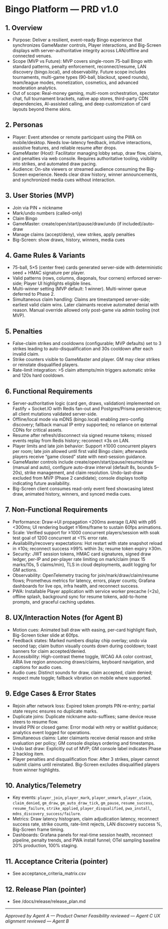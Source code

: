 # Bingo Platform — PRD v1.0

## 1. Overview
- Purpose: Deliver a resilient, event-ready Bingo experience that synchronizes GameMaster controls, Player interactions, and Big-Screen displays with server-authoritative integrity across LAN/offline and connected venues.
- Scope (MVP vs Future): MVP covers single-room 75-ball Bingo with standard patterns, penalty enforcement, reconnect/resume, LAN discovery (bingo.local), and observability. Future scope includes tournaments, multi-game types (90-ball, blackout, speed rounds), team/league modes, monetization, cosmetics, and advanced moderation analytics.
- Out of scope: Real-money gaming, multi-room orchestration, spectator chat, full tournament brackets, native app stores, third-party CDN dependencies, AI-assisted calling, and deep customization of card layouts beyond theme skins.

## 2. Personas
- Player: Event attendee or remote participant using the PWA on mobile/desktop. Needs low-latency feedback, intuitive interactions, assistive features, and reliable resume after drops.
- GameMaster (Host): Facilitator managing lobby setup, draw flow, claims, and penalties via web console. Requires authoritative tooling, visibility into strikes, and automated draw pacing.
- Audience: On-site viewers or streamed audience consuming the Big-Screen experience. Needs clear draw history, winner announcements, and synchronized media cues without interaction.

## 3. User Stories (MVP)
- Join via PIN + nickname
- Mark/undo numbers (called-only)
- Claim Bingo
- GameMaster: create/open/start/pause/draw/undo (if included)/auto-draw
- Manage claims (accept/deny), view strikes, apply penalties
- Big-Screen: show draws, history, winners, media cues

## 4. Game Rules & Variants
- 75-ball, 5×5 (center free) cards generated server-side with deterministic seed + HMAC signature per player.
- Valid patterns (rows, columns, diagonals, four corners) enforced server-side; Player UI highlights eligible lines.
- Multi-winner setting (MVP default: 1 winner). Multi-winner queue deferred to Phase 2.
- Simultaneous claim handling: Claims are timestamped server-side; earliest valid claim wins. Later claimants receive automated denial with reason. Manual override allowed only post-game via admin tooling (not MVP).

## 5. Penalties
- False-claim strikes and cooldowns (configurable; MVP defaults) set to 3 strikes leading to auto-disqualification and 30s cooldown after each invalid claim.
- Strike counters visible to GameMaster and player. GM may clear strikes or reinstate disqualified players.
- Rate-limit integration: >5 claim attempts/min triggers automatic strike and 120s hard cooldown.

## 6. Functional Requirements
- Server-authoritative logic (card gen, draws, validation) implemented on Fastify + Socket.IO with Redis fan-out and Postgres/Prisma persistence; all client mutations validated server-side.
- Offline/local mode via mDNS (bingo.local) enabling zero-config discovery; fallback manual IP entry supported; no reliance on external CDNs for critical assets.
- Resume after refresh/disconnect via signed resume tokens; missed events replay from Redis history; reconnect ≤3s on LAN.
- Player limits and late join behavior: Support ≥1000 concurrent players per room; late join allowed until first valid Bingo claim; afterwards players receive “game closed” state with next-session guidance.
- GameMaster controls include create/open/start/pause/resume/draw (manual and auto), configure auto-draw interval (default 8s, bounds 5–20s), strike management, and claim resolution. Undo-last-draw excluded from MVP (Phase 2 candidate); console displays tooltip indicating future availability.
- Big-Screen client consumes read-only event feed showcasing latest draw, animated history, winners, and synced media cues.

## 7. Non-Functional Requirements
- Performance: Draw→UI propagation <200ms average (LAN) with p95 <300ms; UI rendering budget ≤16ms/frame to sustain 60fps animations.
- Scale: Verified support for ≥1000 concurrent players/session with soak test goal of 1200 concurrent at <1% error rate.
- Availability/recovery expectations: Hot restart with state snapshot reload in ≤10s; reconnect success ≥99% within 3s; resume token expiry ≥30m.
- Security: JWT session tokens, HMAC card signatures, signed draw ledger, per-IP and per-player rate limiting on mark/claim (max 15 marks/10s, 5 claims/min), TLS in cloud deployments, audit logging for GM actions.
- Observability: OpenTelemetry tracing for join/mark/draw/claim/resume flows; Prometheus metrics for latency, errors, player counts; Grafana dashboards for live ops, infra health, and reconnect success.
- PWA: Installable Player application with service worker precache (<2s), offline splash, background sync for resume tokens, add-to-home prompts, and graceful caching updates.

## 8. UX/Interaction Notes (for Agent B)
- Motion cues: Animated ball draw with easing, per-card highlight flash, Big-Screen ticker slide at 60fps.
- Feedback states: Marked numbers display chip overlay; undo via second tap; claim button visually counts down during cooldown; toast banners for claim accepted/denied.
- Accessibility: High-contrast theme toggle, WCAG AA color contrast, ARIA live region announcing draws/claims, keyboard navigation, and captions for audio cues.
- Audio cues: Distinct sounds for draw, claim accepted, claim denied; respect mute toggle; fallback vibration on mobile where supported.

## 9. Edge Cases & Error States
- Rejoin after network loss: Expired token prompts PIN re-entry; partial state resync ensures no duplicate marks.
- Duplicate joins: Duplicate nickname auto-suffixes; same device reuse steers to resume flow.
- Invalid PIN or closed game: Error modal with retry or waitlist guidance; analytics event logged for operations.
- Simultaneous claims: Later claimants receive denial reason and strike evaluation per policy; GM console displays ordering and timestamps.
- Undo last draw: Explicitly out of MVP; GM console label indicates Phase 2 backlog item.
- Player penalties and disqualification flow: After 3 strikes, player cannot submit claims until reinstated. Big-Screen excludes disqualified players from winner highlights.

## 10. Analytics/Telemetry
- Key events: `player_join`, `player_mark`, `player_unmark`, `player_claim`, `claim_denied`, `gm_draw`, `gm_auto_draw_tick`, `gm_pause`, `resume_success`, `resume_failure`, `strike_applied`, `player_disqualified`, `pwa_install`, `mdns_discovery_success/failure`.
- Metrics: Draw latency histogram, claim adjudication latency, reconnect success rate, strike counts, rate-limit rejects, LAN discovery success %, Big-Screen frame timing.
- Dashboards: Grafana panels for real-time session health, reconnect pipeline, penalty trends, and PWA install funnel; OTel sampling baseline 20% production, 100% staging.

## 11. Acceptance Criteria (pointer)
- See acceptance_criteria_matrix.csv

## 12. Release Plan (pointer)
- See /docs/release/release_plan.md

---
_Approved by Agent A — Product Owner_
_Feasibility reviewed — Agent C_
_UX alignment reviewed — Agent B_
